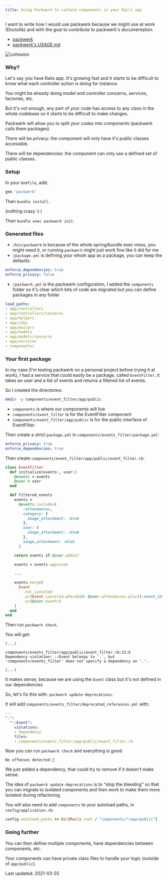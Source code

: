 ```yaml
---
title: Using Packwerk to isolate components in your Rails app
---
```


I want to write how I would use packwerk because we might use at work (Doctolib) and with the goal to contribute to packwerk's documentation.

- [packwerk](https://github.com/Shopify/packwerk)
- [packwerk's USAGE.md](https://github.com/Shopify/packwerk/blob/main/USAGE.md)

![cohesion](https://i.imgur.com/GlsETV9m.png)

### Why?

Let's say you have Rails app. It's growing fast and it starts to be difficult to know what each controller action is doing for instance.

You might be already doing model and controller concerns, services, factories, etc.

But it's not enough, any part of your code has access to any class in the whole codebase so it starts to be difficult to make changes.

Packwerk will allow you to split your codes into components (packwerk calls them packages).

There will be privacy: the component will only have it's public classes accessible.

There will be dependencies: the component can only use a defined set of public classes.

### Setup

In your `Gemfile`, add:

```ruby
gem "packwerk"
```

Then `bundle install`.

(nothing crazy :) )

Then `bundle exec packwerk init`.

### Generated files

- `/bin/packwerk` is because of the whole spring/bundle exec mess, you might need it, or running `packwerk` might just work fine like it did for me
- `/package.yml` is defining your whole app as a package, you can keep the defaults:

```yaml
enforce_dependencies: true
enforce_privacy: false
```

- `/packwerk.yml` is the packwerk configuration, I added the `components` folder so it's clear which bits of code are migrated but you can define packages in any folder

```yaml
load_paths:
- app/controllers
- app/controllers/concerns
- app/helpers
- app/jobs
- app/mailers
- app/models
- app/models/concerns
- app/services
- components/
```

### Your first package

In my case (I'm testing packwerk on a personal project before trying it at work), I had a service that could easily be a package, called `EventFilter`, it takes an user and a list of events and returns a filtered list of events.

So I created the directories:

```bash
mkdir -p components/event_filter/app/public
```

- `components` is where our components will live
- `components/event_filter` is for the EventFilter component
- `components/event_filter/app/public` is for the public interface of EventFilter

Then create a strict `package.yml` in `components/events_filter/package.yml`:

```yaml
enforce_privacy: true
enforce_dependencies: true
```

Then create `components/event_filter/app/public/event_filter.rb`:

```ruby
class EventFilter
  def initialize(events:, user:)
    @events = events
    @user = user
  end

  def filtered_events
    events =
      @events.includes(
        :attendances,
        category: {
          image_attachment: :blob
        },
        user: {
          image_attachment: :blob
        },
        image_attachment: :blob
      )

    return events if @user.admin?

    events = events.approved

    ...

    events.merge(
      Event
        .not_canceled
        .or(Event.canceled.where(id: @user.attendances.pluck(:event_id)))
        .or(@user.events)
    )
  end
end
```

Then run `packwerk check`.

You will get:

```
(...)

components/events_filter/app/public/event_filter.rb:33:6
Dependency violation: ::Event belongs to '.', but 'components/events_filter' does not specify a dependency on '.'.

(...)
```

It makes sense, because we are using the `Event` class but it's not defined in our dependencies

So, let's fix this with: `packwerk update-deprecations`.

It will add `components/events_filter/deprecated_references.yml` with:

```yaml
---
".":
  "::Event":
    violations:
    - dependency
    files:
    - components/events_filter/app/public/event_filter.rb
```

Now you can run `packwerk check` and everything is good:

```
No offenses detected 🎉
```

We just added a dependency, that could try to remove if it doesn't make sense.

The idea of `packwerk update-deprecations` is to "stop the bleeding" so that you can migrate to isolated components and then work to make them more isolated during refactoring.

You will also need to add `components` to your autoload paths, in `config/application.rb`:

```ruby
config.autoload_paths += Dir[Rails.root / "components/*/app/public"]
```

### Going further

You can then define multiple components, have dependencies between components, etc.

Your components can have private class files to handle your logic (outside of `app/public`).

Last updated: 2021-03-25
